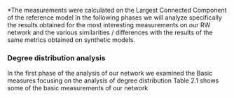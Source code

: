 *The measurements were calculated on the Largest Connected Component of the reference model 
In the following phases we will analyze specifically the results obtained for the most interesting measurements on our RW network and the various similarities / differences with the results of the same metrics obtained on synthetic models.

### Degree distribution analysis
In the first phase of the analysis of our network we examined the Basic measures focusing on the analysis of degree distribution
Table 2.1 shows some of the basic measurements of our network
